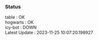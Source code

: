 ### Status


table : OK  
hogwarts : OK  
icy-bot : DOWN  
Latest Update : 2023-11-25 10:07:20.198927
